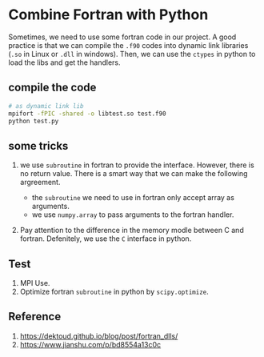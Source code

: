 # Combine Fortran with Python

Sometimes, we need to use some fortran code in our project. A good practice is that we can compile the `.f90` codes into dynamic link libraries (`.so` in Linux or `.dll` in windows). Then, we can use the `ctypes` in python to load the libs and get the handlers.

## compile the code

```bash
# as dynamic link lib
mpifort -fPIC -shared -o libtest.so test.f90
python test.py
```

## some tricks

1. we use `subroutine` in fortran to provide the interface. However, there is no return
value. There is a smart way that we can make the following argreement.
   - the `subroutine` we need to use in fortran only accept array as arguments.
   - we use `numpy.array` to pass arguments to the fortran handler.

2. Pay attention to the difference in the memory modle between C and fortran. Defenitely, we use the `C` interface in python.

## Test

1. MPI Use.
2. Optimize fortran `subroutine` in python by `scipy.optimize`.

## Reference

1. <https://dektoud.github.io/blog/post/fortran_dlls/>
2. <https://www.jianshu.com/p/bd8554a13c0c>
